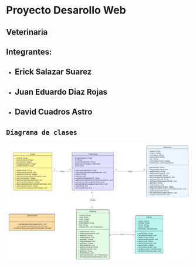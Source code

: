 # Proyecto Desarollo Web

## Veterinaria

## Integrantes:

- ## Erick Salazar Suarez
- ## Juan Eduardo Diaz Rojas
- ## David Cuadros Astro

## `Diagrama de clases`

![Diagrama de clases](diagramas/Diagrama-Clases-Desarrollo-Web.png)